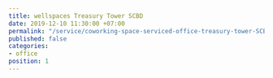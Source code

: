 ```yaml
---
title: wellspaces Treasury Tower SCBD
date: 2019-12-10 11:30:00 +07:00
permalink: "/service/coworking-space-serviced-office-treasury-tower-SCBD.html"
published: false
categories:
- office
position: 1
---
```


